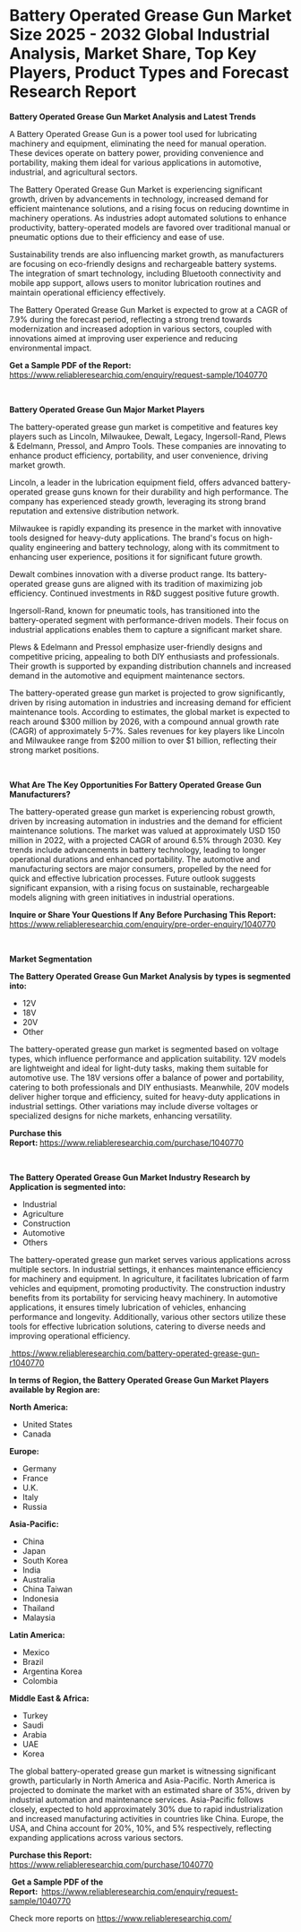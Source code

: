 <p><h1>Battery Operated Grease Gun Market Size 2025 - 2032 Global Industrial Analysis, Market Share, Top Key Players, Product Types and Forecast Research Report</h1></p><p><strong>Battery Operated Grease Gun Market Analysis and Latest Trends</strong></p>
<p><p>A Battery Operated Grease Gun is a power tool used for lubricating machinery and equipment, eliminating the need for manual operation. These devices operate on battery power, providing convenience and portability, making them ideal for various applications in automotive, industrial, and agricultural sectors. </p><p>The Battery Operated Grease Gun Market is experiencing significant growth, driven by advancements in technology, increased demand for efficient maintenance solutions, and a rising focus on reducing downtime in machinery operations. As industries adopt automated solutions to enhance productivity, battery-operated models are favored over traditional manual or pneumatic options due to their efficiency and ease of use.</p><p>Sustainability trends are also influencing market growth, as manufacturers are focusing on eco-friendly designs and rechargeable battery systems. The integration of smart technology, including Bluetooth connectivity and mobile app support, allows users to monitor lubrication routines and maintain operational efficiency effectively.</p><p>The Battery Operated Grease Gun Market is expected to grow at a CAGR of 7.9% during the forecast period, reflecting a strong trend towards modernization and increased adoption in various sectors, coupled with innovations aimed at improving user experience and reducing environmental impact.</p></p>
<p><strong>Get a Sample PDF of the Report:&nbsp;</strong> <a href="https://www.reliableresearchiq.com/enquiry/request-sample/1040770?utm_campaign=2843&utm_medium=2&utm_source=Github&utm_content=ia&utm_term=10042025&utm_id=battery-operated-grease-gun">https://www.reliableresearchiq.com/enquiry/request-sample/1040770</a></p>
<p>&nbsp;</p>
<p><strong>Battery Operated Grease Gun Major Market Players</strong></p>
<p><p>The battery-operated grease gun market is competitive and features key players such as Lincoln, Milwaukee, Dewalt, Legacy, Ingersoll-Rand, Plews & Edelmann, Pressol, and Ampro Tools. These companies are innovating to enhance product efficiency, portability, and user convenience, driving market growth.</p><p>Lincoln, a leader in the lubrication equipment field, offers advanced battery-operated grease guns known for their durability and high performance. The company has experienced steady growth, leveraging its strong brand reputation and extensive distribution network. </p><p>Milwaukee is rapidly expanding its presence in the market with innovative tools designed for heavy-duty applications. The brand's focus on high-quality engineering and battery technology, along with its commitment to enhancing user experience, positions it for significant future growth.</p><p>Dewalt combines innovation with a diverse product range. Its battery-operated grease guns are aligned with its tradition of maximizing job efficiency. Continued investments in R&D suggest positive future growth.</p><p>Ingersoll-Rand, known for pneumatic tools, has transitioned into the battery-operated segment with performance-driven models. Their focus on industrial applications enables them to capture a significant market share.</p><p>Plews & Edelmann and Pressol emphasize user-friendly designs and competitive pricing, appealing to both DIY enthusiasts and professionals. Their growth is supported by expanding distribution channels and increased demand in the automotive and equipment maintenance sectors.</p><p>The battery-operated grease gun market is projected to grow significantly, driven by rising automation in industries and increasing demand for efficient maintenance tools. According to estimates, the global market is expected to reach around $300 million by 2026, with a compound annual growth rate (CAGR) of approximately 5-7%. Sales revenues for key players like Lincoln and Milwaukee range from $200 million to over $1 billion, reflecting their strong market positions.</p></p>
<p>&nbsp;</p>
<p><strong>What Are The Key Opportunities For Battery Operated Grease Gun Manufacturers?</strong></p>
<p><p>The battery-operated grease gun market is experiencing robust growth, driven by increasing automation in industries and the demand for efficient maintenance solutions. The market was valued at approximately USD 150 million in 2022, with a projected CAGR of around 6.5% through 2030. Key trends include advancements in battery technology, leading to longer operational durations and enhanced portability. The automotive and manufacturing sectors are major consumers, propelled by the need for quick and effective lubrication processes. Future outlook suggests significant expansion, with a rising focus on sustainable, rechargeable models aligning with green initiatives in industrial operations.</p></p>
<p><strong>Inquire or Share Your Questions If Any Before Purchasing This Report:</strong> <a href="https://www.reliableresearchiq.com/enquiry/pre-order-enquiry/1040770?utm_campaign=2843&utm_medium=2&utm_source=Github&utm_content=ia&utm_term=10042025&utm_id=battery-operated-grease-gun">https://www.reliableresearchiq.com/enquiry/pre-order-enquiry/1040770</a></p>
<p>&nbsp;</p>
<p><strong>Market Segmentation</strong></p>
<p><strong>The Battery Operated Grease Gun Market Analysis by types is segmented into:</strong></p>
<p><ul><li>12V</li><li>18V</li><li>20V</li><li>Other</li></ul></p>
<p><p>The battery-operated grease gun market is segmented based on voltage types, which influence performance and application suitability. 12V models are lightweight and ideal for light-duty tasks, making them suitable for automotive use. The 18V versions offer a balance of power and portability, catering to both professionals and DIY enthusiasts. Meanwhile, 20V models deliver higher torque and efficiency, suited for heavy-duty applications in industrial settings. Other variations may include diverse voltages or specialized designs for niche markets, enhancing versatility.</p></p>
<p><strong>Purchase this Report:&nbsp;</strong><a href="https://www.reliableresearchiq.com/purchase/1040770?utm_campaign=2843&utm_medium=2&utm_source=Github&utm_content=ia&utm_term=10042025&utm_id=battery-operated-grease-gun">https://www.reliableresearchiq.com/purchase/1040770</a></p>
<p>&nbsp;</p>
<p><strong>The Battery Operated Grease Gun Market Industry Research by Application is segmented into:</strong></p>
<p><ul><li>Industrial</li><li>Agriculture</li><li>Construction</li><li>Automotive</li><li>Others</li></ul></p>
<p><p>The battery-operated grease gun market serves various applications across multiple sectors. In industrial settings, it enhances maintenance efficiency for machinery and equipment. In agriculture, it facilitates lubrication of farm vehicles and equipment, promoting productivity. The construction industry benefits from its portability for servicing heavy machinery. In automotive applications, it ensures timely lubrication of vehicles, enhancing performance and longevity. Additionally, various other sectors utilize these tools for effective lubrication solutions, catering to diverse needs and improving operational efficiency.</p></p>
<p><a href="https://www.reliableresearchiq.com/battery-operated-grease-gun-r1040770?utm_campaign=2843&utm_medium=2&utm_source=Github&utm_content=ia&utm_term=10042025&utm_id=battery-operated-grease-gun">&nbsp;https://www.reliableresearchiq.com/battery-operated-grease-gun-r1040770</a></p>
<p><strong>In terms of Region, the Battery Operated Grease Gun Market Players available by Region are:</strong></p>
<p>
    <p> <strong> North America: </strong>
        <ul>
            <li>United States</li>
            <li>Canada</li>
        </ul>
        </p> 
    <p> <strong> Europe: </strong>
        <ul>
            <li>Germany</li>
            <li>France</li>
            <li>U.K.</li>
            <li>Italy</li>
            <li>Russia</li>
        </ul>
        </p> 
    <p> <strong> Asia-Pacific: </strong>
        <ul>
            <li>China</li>
            <li>Japan</li>
            <li>South Korea</li>
            <li>India</li>
            <li>Australia</li>
            <li>China Taiwan</li>
            <li>Indonesia</li>
            <li>Thailand</li>
            <li>Malaysia</li>
        </ul>
        </p> 
    <p> <strong> Latin America: </strong>
        <ul>
            <li>Mexico</li>
            <li>Brazil</li>
            <li>Argentina Korea</li>
            <li>Colombia</li>
        </ul>
        </p> 
    <p> <strong> Middle East & Africa: </strong>
        <ul>
            <li>Turkey</li>
            <li>Saudi</li>
            <li>Arabia</li>
            <li>UAE</li>
            <li>Korea</li>
        </ul>
    </p>
    </p>
<p><p>The global battery-operated grease gun market is witnessing significant growth, particularly in North America and Asia-Pacific. North America is projected to dominate the market with an estimated share of 35%, driven by industrial automation and maintenance services. Asia-Pacific follows closely, expected to hold approximately 30% due to rapid industrialization and increased manufacturing activities in countries like China. Europe, the USA, and China account for 20%, 10%, and 5% respectively, reflecting expanding applications across various sectors.</p></p>
<p><strong>Purchase this Report: </strong><a href="https://www.reliableresearchiq.com/purchase/1040770?utm_campaign=2843&utm_medium=2&utm_source=Github&utm_content=ia&utm_term=10042025&utm_id=battery-operated-grease-gun">https://www.reliableresearchiq.com/purchase/1040770</a></p>
<p>&nbsp;<strong>Get a Sample PDF of the Report:&nbsp;&nbsp;</strong><a href="https://www.reliableresearchiq.com/enquiry/request-sample/1040770?utm_campaign=2843&utm_medium=2&utm_source=Github&utm_content=ia&utm_term=10042025&utm_id=battery-operated-grease-gun">https://www.reliableresearchiq.com/enquiry/request-sample/1040770</a></p>
<p><strong></strong></p>
<p>Check more reports on <a href="https://www.reliableresearchiq.com/?utm_campaign=2843&utm_medium=2&utm_source=Github&utm_content=ia&utm_term=10042025&utm_id=battery-operated-grease-gun">https://www.reliableresearchiq.com/</a></p>